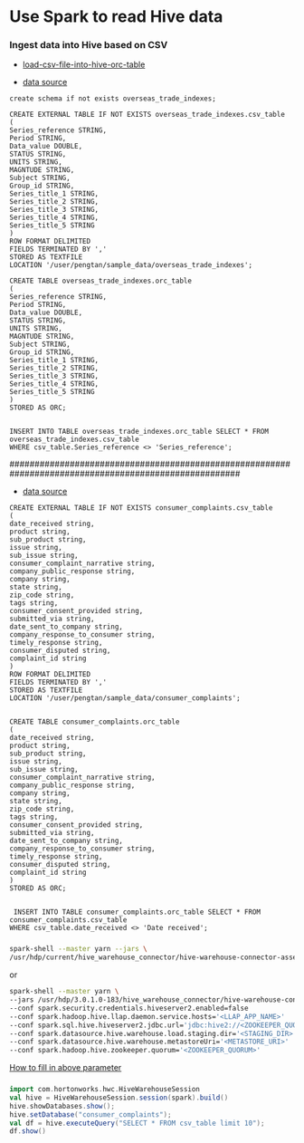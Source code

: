 # Use Spark to read Hive data

### Ingest data into Hive based on CSV
- [load-csv-file-into-hive-orc-table](https://bigdataprogrammers.com/load-csv-file-into-hive-orc-table/) 

- [data source](https://www.stats.govt.nz/assets/Uploads/Overseas-trade-indexes-prices-and-volumes/Overseas-trade-indexes-prices-and-volumes-December-2018-quarter-provisional/Download-data/overseas-trade-indexes-december-2018-quarter-provisional-csv.csv)

```hiveql
create schema if not exists overseas_trade_indexes;

CREATE EXTERNAL TABLE IF NOT EXISTS overseas_trade_indexes.csv_table
(
Series_reference STRING,
Period STRING,
Data_value DOUBLE,
STATUS STRING,
UNITS STRING,
MAGNTUDE STRING,
Subject STRING,
Group_id STRING,
Series_title_1 STRING,
Series_title_2 STRING,
Series_title_3 STRING,
Series_title_4 STRING,
Series_title_5 STRING
)
ROW FORMAT DELIMITED
FIELDS TERMINATED BY ','
STORED AS TEXTFILE
LOCATION '/user/pengtan/sample_data/overseas_trade_indexes';

CREATE TABLE overseas_trade_indexes.orc_table
(
Series_reference STRING,
Period STRING,
Data_value DOUBLE,
STATUS STRING,
UNITS STRING,
MAGNTUDE STRING,
Subject STRING,
Group_id STRING,
Series_title_1 STRING,
Series_title_2 STRING,
Series_title_3 STRING,
Series_title_4 STRING,
Series_title_5 STRING
)
STORED AS ORC;


INSERT INTO TABLE overseas_trade_indexes.orc_table SELECT * FROM overseas_trade_indexes.csv_table
WHERE csv_table.Series_reference <> 'Series_reference';
```
######################################################################################################

- [data source](https://data.consumerfinance.gov/api/views/s6ew-h6mp/rows.csv?accessType=DOWNLOAD)

```hiveql
CREATE EXTERNAL TABLE IF NOT EXISTS consumer_complaints.csv_table
(
date_received string,
product string,
sub_product string,
issue string,
sub_issue string,
consumer_complaint_narrative string,
company_public_response string,
company string,
state string,
zip_code string,
tags string,
consumer_consent_provided string,
submitted_via string,
date_sent_to_company string,
company_response_to_consumer string,
timely_response string,
consumer_disputed string,
complaint_id string
)
ROW FORMAT DELIMITED
FIELDS TERMINATED BY ','
STORED AS TEXTFILE
LOCATION '/user/pengtan/sample_data/consumer_complaints';

```
```hiveql

CREATE TABLE consumer_complaints.orc_table
(
date_received string,
product string,
sub_product string,
issue string,
sub_issue string,
consumer_complaint_narrative string,
company_public_response string,
company string,
state string,
zip_code string,
tags string,
consumer_consent_provided string,
submitted_via string,
date_sent_to_company string,
company_response_to_consumer string,
timely_response string,
consumer_disputed string,
complaint_id string
)
STORED AS ORC;

 
 INSERT INTO TABLE consumer_complaints.orc_table SELECT * FROM consumer_complaints.csv_table
WHERE csv_table.date_received <> 'Date received';

```

###

```bash
spark-shell --master yarn --jars \
/usr/hdp/current/hive_warehouse_connector/hive-warehouse-connector-assembly-1.0.0.3.1.0.0-78.jar
```
or 

```bash
spark-shell --master yarn \
--jars /usr/hdp/3.0.1.0-183/hive_warehouse_connector/hive-warehouse-connector-assembly-1.0.0.3.0.1.0-183.jar \
--conf spark.security.credentials.hiveserver2.enabled=false
--conf spark.hadoop.hive.llap.daemon.service.hosts='<LLAP_APP_NAME>'
--conf spark.sql.hive.hiveserver2.jdbc.url='jdbc:hive2://<ZOOKEEPER_QUORUM>;serviceDiscoveryMode=zookeeper;zookeeperNamespace=hiveserver2-interactive'
--conf spark.datasource.hive.warehouse.load.staging.dir='<STAGING_DIR>'
--conf spark.datasource.hive.warehouse.metastoreUri='<METASTORE_URI>'
--conf spark.hadoop.hive.zookeeper.quorum='<ZOOKEEPER_QUORUM>'
```
[How to fill in above parameter](https://docs.hortonworks.com/HDPDocuments/HDP3/HDP-3.0.0/integrating-hive/content/hive_configure_a_spark_hive_connection.html)


###

```scala
import com.hortonworks.hwc.HiveWarehouseSession
val hive = HiveWarehouseSession.session(spark).build()
hive.showDatabases.show();
hive.setDatabase("consumer_complaints");
val df = hive.executeQuery("SELECT * FROM csv_table limit 10");
df.show()
```
